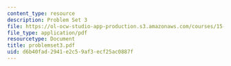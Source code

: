 ```yaml
---
content_type: resource
description: Problem Set 3
file: https://ol-ocw-studio-app-production.s3.amazonaws.com/courses/15-518-taxes-and-business-strategy-fall-2002/d6b40fad2941e2c59af3ecf25ac0887f_problemset3.pdf
file_type: application/pdf
resourcetype: Document
title: problemset3.pdf
uid: d6b40fad-2941-e2c5-9af3-ecf25ac0887f
---
```

